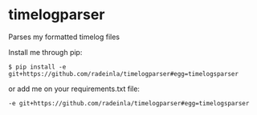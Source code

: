 timelogparser
=============

Parses my formatted timelog files

Install me through pip:
```
$ pip install -e git+https://github.com/radeinla/timelogparser#egg=timelogsparser
```

or add me on your requirements.txt file:
```
-e git+https://github.com/radeinla/timelogparser#egg=timelogsparser
```